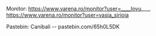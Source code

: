 
Monitor:
https://www.varena.ro/monitor?user=____Iovu____
https://www.varena.ro/monitor?user=vasia_sirioja

Pastebin:
Canibali -- pastebin.com/65h0L5DK
